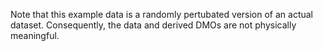Note that this example data is a randomly pertubated version of an actual dataset. Consequently, the data and derived DMOs are not physically meaningful.

